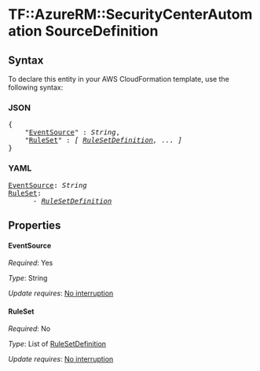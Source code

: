 # TF::AzureRM::SecurityCenterAutomation SourceDefinition

## Syntax

To declare this entity in your AWS CloudFormation template, use the following syntax:

### JSON

<pre>
{
    "<a href="#eventsource" title="EventSource">EventSource</a>" : <i>String</i>,
    "<a href="#ruleset" title="RuleSet">RuleSet</a>" : <i>[ <a href="rulesetdefinition.md">RuleSetDefinition</a>, ... ]</i>
}
</pre>

### YAML

<pre>
<a href="#eventsource" title="EventSource">EventSource</a>: <i>String</i>
<a href="#ruleset" title="RuleSet">RuleSet</a>: <i>
      - <a href="rulesetdefinition.md">RuleSetDefinition</a></i>
</pre>

## Properties

#### EventSource

_Required_: Yes

_Type_: String

_Update requires_: [No interruption](https://docs.aws.amazon.com/AWSCloudFormation/latest/UserGuide/using-cfn-updating-stacks-update-behaviors.html#update-no-interrupt)

#### RuleSet

_Required_: No

_Type_: List of <a href="rulesetdefinition.md">RuleSetDefinition</a>

_Update requires_: [No interruption](https://docs.aws.amazon.com/AWSCloudFormation/latest/UserGuide/using-cfn-updating-stacks-update-behaviors.html#update-no-interrupt)

